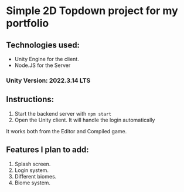 # Simple 2D Topdown project for my portfolio

## Technologies used:
- Unity Engine for the client.
- Node.JS for the Server

### Unity Version: 2022.3.14 LTS

## Instructions:
1. Start the backend server with `npm start`
2. Open the Unity client. It will handle the login automatically

It works both from the Editor and Compiled game.

## Features I plan to add:
1. Splash screen.
2. Login system.
3. Different biomes.
4. Biome system.

